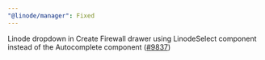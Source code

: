 ```yaml
---
"@linode/manager": Fixed
---
```


Linode dropdown in Create Firewall drawer using LinodeSelect component instead of the Autocomplete component ([#9837](https://github.com/linode/manager/pull/9837))
